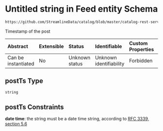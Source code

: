 # Untitled string in Feed entity Schema

```txt
https://github.com/StreamlineData/catalog/blob/master/catalog-rest-service/src/main/resources/json/schema/entity/feed/thread.json#/definitions/post/properties/postTs
```

Timestamp of the post

| Abstract            | Extensible | Status         | Identifiable            | Custom Properties | Additional Properties | Access Restrictions | Defined In                                                            |
| :------------------ | :--------- | :------------- | :---------------------- | :---------------- | :-------------------- | :------------------ | :-------------------------------------------------------------------- |
| Can be instantiated | No         | Unknown status | Unknown identifiability | Forbidden         | Allowed               | none                | [thread.json*](https://github.com/StreamlineData/catalog/blob/master/catalog-rest-service/src/main/resources/json/schema/entity/feed/thread.json "open original schema") |

## postTs Type

`string`

## postTs Constraints

**date time**: the string must be a date time string, according to [RFC 3339, section 5.6](https://tools.ietf.org/html/rfc3339 "check the specification")
